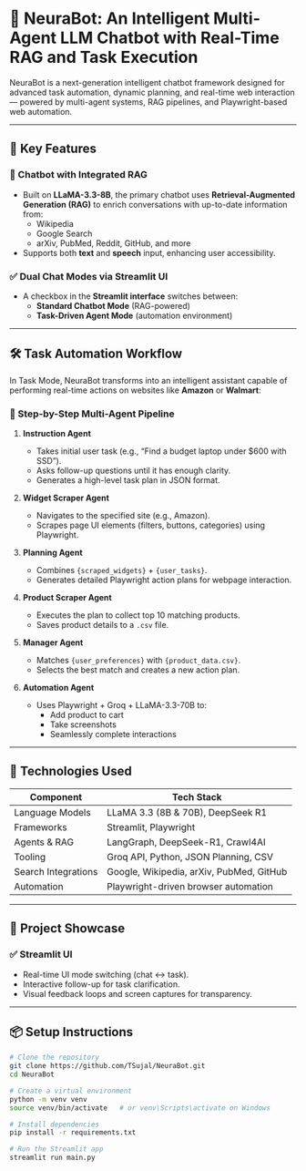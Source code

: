 # 🧠 NeuraBot: An Intelligent Multi-Agent LLM Chatbot with Real-Time RAG and Task Execution

NeuraBot is a next-generation intelligent chatbot framework designed for advanced task automation, dynamic planning, and real-time web interaction — powered by multi-agent systems, RAG pipelines, and Playwright-based web automation.

---

## 🚀 Key Features

### 🤖 Chatbot with Integrated RAG
- Built on **LLaMA-3.3-8B**, the primary chatbot uses **Retrieval-Augmented Generation (RAG)** to enrich conversations with up-to-date information from:
  - Wikipedia
  - Google Search
  - arXiv, PubMed, Reddit, GitHub, and more
- Supports both **text** and **speech** input, enhancing user accessibility.

### ✅ Dual Chat Modes via Streamlit UI
- A checkbox in the **Streamlit interface** switches between:
  - **Standard Chatbot Mode** (RAG-powered)
  - **Task-Driven Agent Mode** (automation environment)

---

## 🛠️ Task Automation Workflow

In Task Mode, NeuraBot transforms into an intelligent assistant capable of performing real-time actions on websites like **Amazon** or **Walmart**:

### 🧩 Step-by-Step Multi-Agent Pipeline

1. **Instruction Agent**
   - Takes initial user task (e.g., “Find a budget laptop under $600 with SSD”).
   - Asks follow-up questions until it has enough clarity.
   - Generates a high-level task plan in JSON format.

2. **Widget Scraper Agent**
   - Navigates to the specified site (e.g., Amazon).
   - Scrapes page UI elements (filters, buttons, categories) using Playwright.

3. **Planning Agent**
   - Combines `{scraped_widgets}` + `{user_tasks}`.
   - Generates detailed Playwright action plans for webpage interaction.

4. **Product Scraper Agent**
   - Executes the plan to collect top 10 matching products.
   - Saves product details to a `.csv` file.

5. **Manager Agent**
   - Matches `{user_preferences}` with `{product_data.csv}`.
   - Selects the best match and creates a new action plan.

6. **Automation Agent**
   - Uses Playwright + Groq + LLaMA-3.3-70B to:
     - Add product to cart
     - Take screenshots
     - Seamlessly complete interactions

---

## 🧠 Technologies Used

| Component | Tech Stack |
|----------|-------------|
| Language Models | LLaMA 3.3 (8B & 70B), DeepSeek R1 |
| Frameworks | Streamlit, Playwright |
| Agents & RAG | LangGraph, DeepSeek-R1, Crawl4AI |
| Tooling | Groq API, Python, JSON Planning, CSV |
| Search Integrations | Google, Wikipedia, arXiv, PubMed, GitHub |
| Automation | Playwright-driven browser automation |

---

## 🧪 Project Showcase

### ✅ Streamlit UI
- Real-time UI mode switching (chat ↔️ task).
- Interactive follow-up for task clarification.
- Visual feedback loops and screen captures for transparency.

---

## 📦 Setup Instructions

```bash
# Clone the repository
git clone https://github.com/TSujal/NeuraBot.git
cd NeuraBot

# Create a virtual environment
python -m venv venv
source venv/bin/activate   # or venv\Scripts\activate on Windows

# Install dependencies
pip install -r requirements.txt

# Run the Streamlit app
streamlit run main.py

